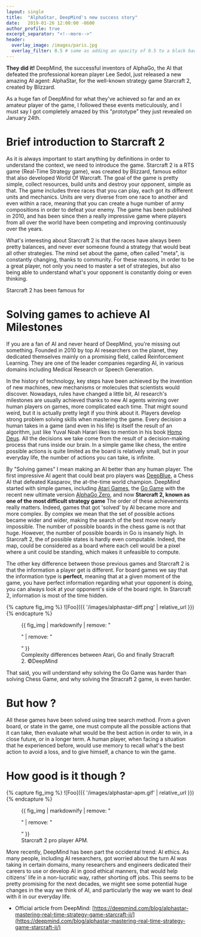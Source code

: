 ```yaml
---
layout: single
title:  "AlphaStar, DeepMind's new success story"
date:   2019-01-26 12:00:00 -0600
author_profile: true
excerpt_separator: "<!--more-->"
header:
  overlay_image: /images/paris.jpg
  overlay_filter: 0.5 # same as adding an opacity of 0.5 to a black background
---
```


**They did it!** DeepMind, the successful inventors of AlphaGo, the AI that defeated the professional korean player Lee Sedol, just released a new amazing AI agent: AlphaStar, for the well-known strategy game Starcraft 2, created by Blizzard.

<!--more-->

As a huge fan of DeepMind for what they've achieved so far and an ex amateur player of the game, I followed these events meticulously, and I must say I got completely amazed by this "prototype" they just revealed on January 24th.

# Brief introduction to Starcraft 2

As it is always important to start anything by definitions in order to understand the context, we need to introduce the game. Starcraft 2 is a RTS game (Real-Time Strategy game), was created by Blizzard, famous editor that also developed World Of Warcraft.
The goal of the game is pretty simple, collect resources, build units and destroy your opponent, simple as that. The game includes three races that you can play, each got its different units and mechanics. Units are very diverse from one race to another and even within a race, meaning that you can create a huge number of army compositions in order to defeat your enemy. The game has been published in 2010, and has been since then a really impressive game where players from all over the world have been competing and improving continuously over the years.

What's interesting about Starcraft 2 is that the races have always been pretty balances, and never ever someone found a strategy that would beat all other strategies. The mind set about the game, often called "meta", is constantly changing, thanks to community. For these reasons, in order to be a great player, not only you need to master a set of strategies, but also being able to understand what's your opponent is constantly doing or even thinking.

Starcraft 2 has been famous for

# Solving games to achieve AI Milestones

If you are a fan of AI and never heard of DeepMind, you're missing out something. Founded in 2010 by top AI researchers on the planet, they dedicated themselves mainly on a promising field, called Reinforcement Learning. They are one of the leader companies regarding AI, in various domains including Medical Research or Speech Generation.

In the history of technology, key steps have been achieved by the invention of new machines, new mechanisms or molecules that scientists would discover. Nowadays, rules have changed a little bit, AI research's milestones are usually achieved thanks to new AI agents winning over human players on games, more complicated each time. That might sound weird, but it is actually pretty legit if you think about it.
Players develop strong problem solving skills when mastering the game. Every decision a human takes in a game (and even in his life) is itself the result of an algorithm, just like Yuval Noah Harari likes to mention in his book [Homo Deus](https://www.ynharari.com/book/homo-deus/). All the decisions we take come from the result of a decision-making process that runs inside our brain. In a simple game like chess, the entire possible actions is quite limited as the board is relatively small, but in your everyday life, the number of actions you can take, is infinite.

By "Solving games" I mean making an AI better than any human player. The first impressive AI agent that could beat pro players was [DeepBlue](https://en.wikipedia.org/wiki/Deep_Blue_(chess_computer)), a Chess AI that defeated Kasparov, the at-the-time world champion. DeepMind started with simple games, including [Atari Games](https://deepmind.com/research/publications/playing-atari-deep-reinforcement-learning/), the [Go Game](https://deepmind.com/research/alphago/) with the recent new ultimate version [AlphaGo Zero](https://deepmind.com/blog/alphago-zero-learning-scratch/), and now **Starcraft 2, known as one of the most difficult strategy game**
The order of these achievements really matters. Indeed, games that got 'solved' by AI became more and more complex. By complex we mean that the set of possible actions became wider and wider, making the search of the best move nearly impossible.
The number of possible boards in the chess game is not that huge. However, the number of possible boards in Go is insanely high. In Starcraft 2, the of possible states is hardly even computable. Indeed, the map, could be considered as a board where each cell would be a pixel where a unit could be standing, which makes it unfeasible to compute.

The other key difference between those previous games and Starcraft 2 is that the information a player get is different. For board games we say that the information type is **perfect**, meaning that at a given moment of the game, you have perfect information regarding what your opponent is doing, you can always look at your opponent's side of the board right. In Starcraft 2, information is most of the time hidden.

{% capture fig_img %}
![Foo]({{ '/images/alphastar-diff.png' | relative_url }})
{% endcapture %}

<figure>
  {{ fig_img | markdownify | remove: "<p>" | remove: "</p>" }}
  <figcaption>Complexity differences between Atari, Go and finally Stracraft 2. ©DeepMind</figcaption>
</figure>

That said, you will understand why solving the Go Game was harder than solving Chess Game, and why solving the Stracraft 2 game, is even harder.

# But how ?

All these games have been solved using tree search method.
From a given board, or state in the game, one must compute all the possible actions that it can take, then evaluate what would be the best action in order to win, in a close future, or in a longer term. A human player, when facing a situation that he experienced before, would use memory to recall what's the best action to avoid a loss, and to give himself, a chance to win the game.

# How good is it though ?

{% capture fig_img %}
![Foo]({{ '/images/alphastar-apm.gif' | relative_url }})
{% endcapture %}

<figure>
  {{ fig_img | markdownify | remove: "<p>" | remove: "</p>" }}
  <figcaption>Starcraft 2 pro player APM.</figcaption>
</figure>



More recently, DeepMind has been part the occidental trend: AI ethics. As many people, including AI researchers, got worried about the turn AI was taking in certain domains, many researchers and engineers dedicated their careers to use or develop AI in good ethical manners, that would help citizens' life in a non-lucratic way, rather shorting off jobs. This seems to be pretty promising for the next decades, we might see some potential huge changes in the way we think of AI, and particularly the way we want to deal with it in our everyday life.


- Official article from DeepMind: [https://deepmind.com/blog/alphastar-mastering-real-time-strategy-game-starcraft-ii/](https://deepmind.com/blog/alphastar-mastering-real-time-strategy-game-starcraft-ii/)
